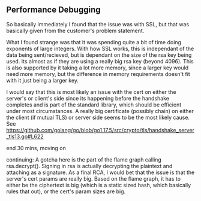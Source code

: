 ## Performance Debugging

So basically immediately I found that the issue was with SSL, but that was basically given from the customer's problem statement.

What I found strange was that it was spending quite a bit of time doing exponents of large integers. With how SSL works, this is independant of the data being sent/recieved, but is dependant on the size of the rsa key being used. Its almost as if they are using a really big rsa key (beyond 4096). This is also supported by it taking a lot more memory, since a larger key would need more memory, but the difference in memory requirements doesn't fit with it just being a larger key.

I would say that this is most likely an issue with the cert on either the server's or client's side since its happening before the handshake completes and is part of the standard library, which should be efficient under most circumstances. A really big certificate (possibly chain) on either the client (if mutual TLS) or server side seems to be the most likely cause.
See https://github.com/golang/go/blob/go1.17.5/src/crypto/tls/handshake_server_tls13.go#L622

end 30 mins, moving on

continuing:
A gotcha here is the part of the flame graph calling rsa.decrypt(). Signing in rsa is actually decrypting the plaintext and attaching as a signature.
As a final RCA, I would bet that the issue is that the server's cert params are really big.
Based on the flame graph, it has to either be the ciphertext is big (which is a static sized hash, which basically rules that out), or the cert's param sizes are big.
